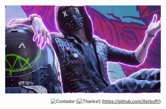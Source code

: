 <p align="center">
  
  <img src="game.gif">

</p>

<div align="right">
  
  ![Contador](https://views.whatilearened.today/views/github/Xerbuff/verma-anushka.svg) [![Thanks!](https://img.shields.io/badge/Gracias%20por%20visitarme%20Negro-!-1EAEDB.svg)]     (https://github.com/Xerbuff/)
